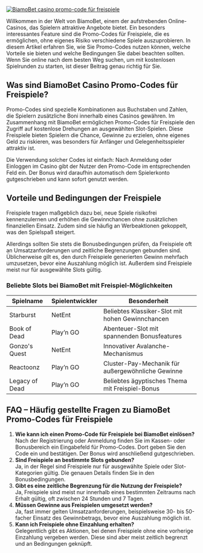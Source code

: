 [![BiamoBet casino promo-code für freispiele](https://123-caf.pages.dev/gitsignup.png)](https://vrmoo.ru/Bt82HjjY)

<p>Willkommen in der Welt von BiamoBet, einem der aufstrebenden Online-Casinos, das Spielern attraktive Angebote bietet. Ein besonders interessantes Feature sind die Promo-Codes für Freispiele, die es ermöglichen, ohne eigenes Risiko verschiedene Spiele auszuprobieren. In diesem Artikel erfahren Sie, wie Sie Promo-Codes nutzen können, welche Vorteile sie bieten und welche Bedingungen Sie dabei beachten sollten. Wenn Sie online nach dem besten Weg suchen, um mit kostenlosen Spielrunden zu starten, ist dieser Beitrag genau richtig für Sie.</p>  <h2>Was sind BiamoBet Casino Promo-Codes für Freispiele?</h2> <p>Promo-Codes sind spezielle Kombinationen aus Buchstaben und Zahlen, die Spielern zusätzliche Boni innerhalb eines Casinos gewähren. Im Zusammenhang mit BiamoBet ermöglichen Promo-Codes für Freispiele den Zugriff auf kostenlose Drehungen an ausgewählten Slot-Spielen. Diese Freispiele bieten Spielern die Chance, Gewinne zu erzielen, ohne eigenes Geld zu riskieren, was besonders für Anfänger und Gelegenheitsspieler attraktiv ist.</p> <p>Die Verwendung solcher Codes ist einfach: Nach Anmeldung oder Einloggen im Casino gibt der Nutzer den Promo-Code im entsprechenden Feld ein. Der Bonus wird daraufhin automatisch dem Spielerkonto gutgeschrieben und kann sofort genutzt werden.</p>  <h2>Vorteile und Bedingungen der Freispiele</h2> <p>Freispiele tragen maßgeblich dazu bei, neue Spiele risikofrei kennenzulernen und erhöhen die Gewinnchancen ohne zusätzlichen finanziellen Einsatz. Zudem sind sie häufig an Werbeaktionen gekoppelt, was den Spielspaß steigert.</p> <p>Allerdings sollten Sie stets die Bonusbedingungen prüfen, da Freispiele oft an Umsatzanforderungen und zeitliche Begrenzungen gebunden sind. Üblicherweise gilt es, den durch Freispiele generierten Gewinn mehrfach umzusetzen, bevor eine Auszahlung möglich ist. Außerdem sind Freispiele meist nur für ausgewählte Slots gültig.</p>  <h3>Beliebte Slots bei BiamoBet mit Freispiel-Möglichkeiten</h3> <table>   <thead>     <tr>       <th>Spielname</th>       <th>Spielentwickler</th>       <th>Besonderheit</th>     </tr>   </thead>   <tbody>     <tr>       <td>Starburst</td>       <td>NetEnt</td>       <td>Beliebtes Klassiker-Slot mit hohen Gewinnchancen</td>     </tr>     <tr>       <td>Book of Dead</td>       <td>Play’n GO</td>       <td>Abenteuer-Slot mit spannenden Bonusfeatures</td>     </tr>     <tr>       <td>Gonzo's Quest</td>       <td>NetEnt</td>       <td>Innovativer Avalanche-Mechanismus</td>     </tr>     <tr>       <td>Reactoonz</td>       <td>Play’n GO</td>       <td>Cluster-Pay-Mechanik für außergewöhnliche Gewinne</td>     </tr>     <tr>       <td>Legacy of Dead</td>       <td>Play’n GO</td>       <td>Beliebtes ägyptisches Thema mit Freispiel-Bonus</td>     </tr>   </tbody> </table>  <h2>FAQ – Häufig gestellte Fragen zu BiamoBet Promo-Codes für Freispiele</h2> <ol>   <li><strong>Wie kann ich einen Promo-Code für Freispiele bei BiamoBet einlösen?</strong><br>Nach der Registrierung oder Anmeldung finden Sie im Kassen- oder Bonusbereich ein Eingabefeld für Promo-Codes. Dort geben Sie den Code ein und bestätigen. Der Bonus wird anschließend gutgeschrieben.</li>   <li><strong>Sind Freispiele an bestimmte Slots gebunden?</strong><br>Ja, in der Regel sind Freispiele nur für ausgewählte Spiele oder Slot-Kategorien gültig. Die genauen Details finden Sie in den Bonusbedingungen.</li>   <li><strong>Gibt es eine zeitliche Begrenzung für die Nutzung der Freispiele?</strong><br>Ja, Freispiele sind meist nur innerhalb eines bestimmten Zeitraums nach Erhalt gültig, oft zwischen 24 Stunden und 7 Tagen.</li>   <li><strong>Müssen Gewinne aus Freispielen umgesetzt werden?</strong><br>Ja, fast immer gelten Umsatzanforderungen, beispielsweise 30- bis 50-facher Einsatz des Gewinnbetrags, bevor eine Auszahlung möglich ist.</li>   <li><strong>Kann ich Freispiele ohne Einzahlung erhalten?</strong><br>Gelegentlich gibt es Aktionen, bei denen Freispiele ohne eine vorherige Einzahlung vergeben werden. Diese sind aber meist zeitlich begrenzt und an Bedingungen geknüpft.</li> </ol>